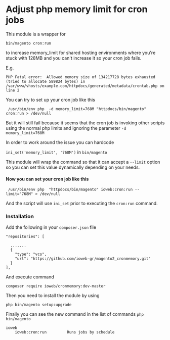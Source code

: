 # Adjust php memory limit for cron jobsThis module is a wrapper for `bin/magento cron:run` to increase memory_limit for shared hosting environments where you're stuck with 128MB and you can't increase it so your cron job fails. E.g. `PHP Fatal error:  Allowed memory size of 134217728 bytes exhausted (tried to allocate 589824 bytes) in /var/www/vhosts/example.com/httpdocs/generated/metadata/crontab.php on line 2`You can try to set up your cron job like this ` /usr/bin/env php  -d memory_limit=768M "httpdocs/bin/magento" cron:run > /dev/null`But it will still fail because it seems that the cron job is invoking other scripts using the normal php limits and ignoring the parameter `-d memory_limit=768M` In order to work around the issue you can hardcode `ini_set('memory_limit', '768M')`  in `bin/magento`This module will wrap the command so that it can accept a `--limit` option so you can set this value dynamically depending on your needs.#### Now you can set your cron job like this` /usr/bin/env php  "httpdocs/bin/magento" ioweb:cron:run --limit="768M" > /dev/null`And the script will use `ini_set` prior to executing the `cron:run` command.### InstallationAdd the following in your `composer.json` file    "repositories": [            .......      {        "type": "vcs",        "url": "https://github.com/ioweb-gr/magento2_cronmemory.git"      }    ],And execute command `composer require ioweb/cronmemory:dev-master`Then you need to install the module by using`php bin/magento setup:upgrade`Finally you can see the new command in the list of commands `php bin/magento`    ioweb        ioweb:cron:run         Runs jobs by schedule 